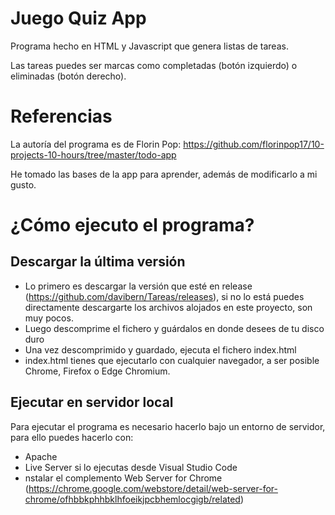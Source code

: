 # Juego Quiz App

Programa hecho en HTML y Javascript que genera listas de tareas.

Las tareas puedes ser marcas como completadas (botón izquierdo) o eliminadas (botón derecho).

# Referencias

La autoría del programa es de Florin Pop: https://github.com/florinpop17/10-projects-10-hours/tree/master/todo-app

He tomado las bases de la app para aprender, además de modificarlo a mi gusto.

# ¿Cómo ejecuto el programa?

## Descargar la última versión
- Lo primero es descargar la versión que esté en release (https://github.com/davibern/Tareas/releases), si no lo está puedes directamente descargarte los archivos alojados en este proyecto, son muy pocos.
- Luego descomprime el fichero y guárdalos en donde desees de tu disco duro
- Una vez descomprimido y guardado, ejecuta el fichero index.html
- index.html tienes que ejecutarlo con cualquier navegador, a ser posible Chrome, Firefox o Edge Chromium.

## Ejecutar en servidor local
Para ejecutar el programa es necesario hacerlo bajo un entorno de servidor, para ello puedes hacerlo con:

- Apache
- Live Server si lo ejecutas desde Visual Studio Code
- nstalar el complemento Web Server for Chrome (https://chrome.google.com/webstore/detail/web-server-for-chrome/ofhbbkphhbklhfoeikjpcbhemlocgigb/related)
